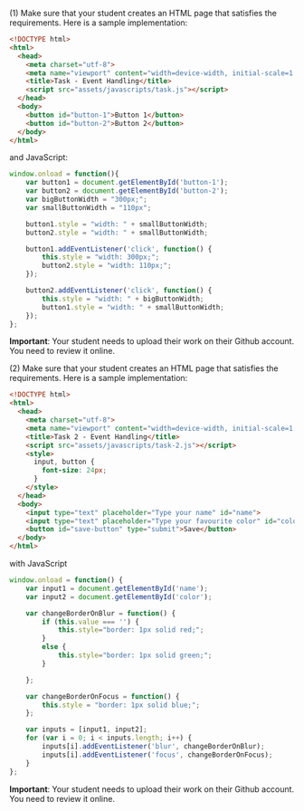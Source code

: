 (1) Make sure that your student creates an HTML page that satisfies the requirements. Here is a sample implementation:

``` html
<!DOCTYPE html>
<html>
  <head>
    <meta charset="utf-8">
    <meta name="viewport" content="width=device-width, initial-scale=1.0">
    <title>Task - Event Handling</title>
    <script src="assets/javascripts/task.js"></script>
  </head>
  <body>
    <button id="button-1">Button 1</button>
    <button id="button-2">Button 2</button>
  </body>
</html>
```

and JavaScript:

``` javascript
window.onload = function(){
    var button1 = document.getElementById('button-1');
    var button2 = document.getElementById('button-2');
    var bigButtonWidth = "300px;";
    var smallButtonWidth = "110px";

    button1.style = "width: " + smallButtonWidth;
    button2.style = "width: " + smallButtonWidth;

    button1.addEventListener('click', function() {
        this.style = "width: 300px;";
        button2.style = "width: 110px;";
    });

    button2.addEventListener('click', function() {
        this.style = "width: " + bigButtonWidth;
        button1.style = "width: " + smallButtonWidth;
    });
};
```

**Important**: Your student needs to upload their work on their Github account. You need to review it online.

(2) Make sure that your student creates an HTML page that satisfies the requirements. Here is a sample implementation:
``` html
<!DOCTYPE html>
<html>
  <head>
    <meta charset="utf-8">
    <meta name="viewport" content="width=device-width, initial-scale=1.0">
    <title>Task 2 - Event Handling</title>
    <script src="assets/javascripts/task-2.js"></script>
    <style>
      input, button {
        font-size: 24px;
      }
    </style>
  </head>
  <body>
    <input type="text" placeholder="Type your name" id="name">
    <input type="text" placeholder="Type your favourite color" id="color">
    <button id="save-button" type="submit">Save</button>
  </body>
</html>
```

with JavaScript

``` javascript
window.onload = function() {
    var input1 = document.getElementById('name');
    var input2 = document.getElementById('color');

    var changeBorderOnBlur = function() {
        if (this.value === '') {
            this.style="border: 1px solid red;";
        }
        else {
            this.style="border: 1px solid green;";
        }

    };

    var changeBorderOnFocus = function() {
        this.style = "border: 1px solid blue;";
    };

    var inputs = [input1, input2];
    for (var i = 0; i < inputs.length; i++) {
        inputs[i].addEventListener('blur', changeBorderOnBlur);
        inputs[i].addEventListener('focus', changeBorderOnFocus);
    }
};
```

**Important**: Your student needs to upload their work on their Github account. You need to review it online.
